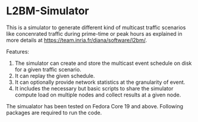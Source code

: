 # L2BM-Simulator
This is a simulator to generate different kind of multicast traffic scenarios like concenrated traffic during prime-time or peak hours as explained in more details at https://team.inria.fr/diana/software/l2bm/.

Features:
1. The simulator can create and store the multicast event schedule on disk for a given traffic scenario.
2. It can replay the given schedule.
3. It can optionally provide network statistics at the granularity of event.
4. It includes the necessary but basic scripts to share the simulator compute load on multiple nodes and collect results at a given node.


The simualator has been tested on Fedora Core 19 and above. Following packages are required to run the code.


